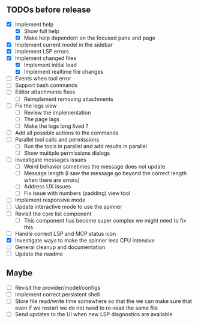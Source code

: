 ## TODOs before release

- [x] Implement help
  - [x] Show full help
  - [x] Make help dependent on the focused pane and page
- [x] Implement current model in the sidebar
- [x] Implement LSP errors
- [x] Implement changed files
  - [x] Implement initial load
  - [x] Implement realtime file changes
- [ ] Events when tool error
- [ ] Support bash commands
- [ ] Editor attachments fixes
  - [ ] Reimplement removing attachments
- [ ] Fix the logs view
  - [ ] Review the implementation
  - [ ] The page lags
  - [ ] Make the logs long lived ?
- [ ] Add all possible actions to the commands
- [ ] Parallel tool calls and permissions
  - [ ] Run the tools in parallel and add results in parallel
  - [ ] Show multiple permissions dialogs
- [ ] Investigate messages issues
  - [ ] Weird behavior sometimes the message does not update
  - [ ] Message length (I saw the message go beyond the correct length when there are errors)
  - [ ] Address UX issues
  - [ ] Fix issue with numbers (padding) view tool
- [ ] Implement responsive mode
- [ ] Update interactive mode to use the spinner
- [ ] Revisit the core list component
  - [ ] This component has become super complex we might need to fix this.
- [ ] Handle correct LSP and MCP status icon
- [x] Investigate ways to make the spinner less CPU intensive
- [ ] General cleanup and documentation
- [ ] Update the readme

## Maybe

- [ ] Revisit the provider/model/configs
- [ ] Implement correct persistent shell
- [ ] Store file read/write time somewhere so that the we can make sure that even if we restart we do not need to re-read the same file
- [ ] Send updates to the UI when new LSP diagnostics are available

